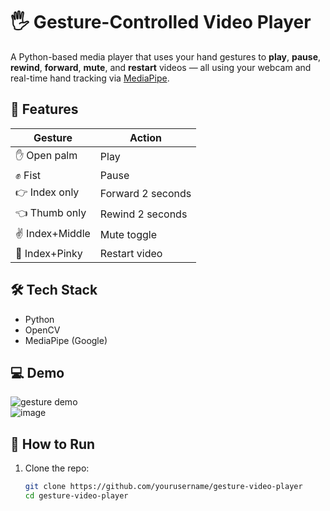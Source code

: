 # 🖐️ Gesture-Controlled Video Player

A Python-based media player that uses your hand gestures to **play**, **pause**, **rewind**, **forward**, **mute**, and **restart** videos — all using your webcam and real-time hand tracking via [MediaPipe](https://google.github.io/mediapipe/).

## 🎥 Features

| Gesture         | Action                  |
|----------------|--------------------------|
| ✋ Open palm     | Play                     |
| ✊ Fist          | Pause                    |
| 👉 Index only    | Forward 2 seconds        |
| 👈 Thumb only    | Rewind 2 seconds         |
| ✌️ Index+Middle  | Mute toggle              |
| 🤟 Index+Pinky   | Restart video            |

## 🛠️ Tech Stack

- Python
- OpenCV
- MediaPipe (Google)

## 💻 Demo

![gesture demo](screenshots/demo.gif)  
![image](https://github.com/user-attachments/assets/a27b8eca-81cd-4df5-9c18-a17cf7fa33da)


## 🚀 How to Run

1. Clone the repo:
   ```bash
   git clone https://github.com/yourusername/gesture-video-player
   cd gesture-video-player
